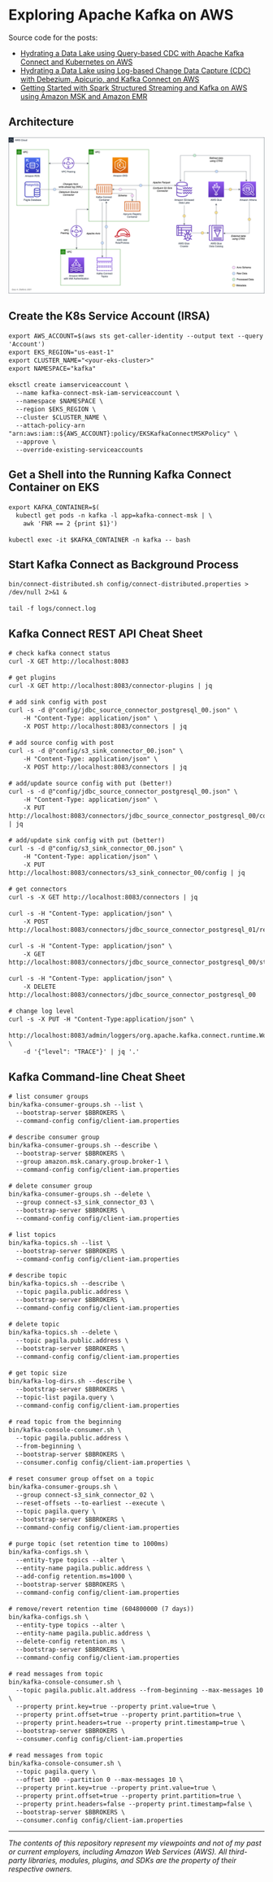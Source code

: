 # Exploring Apache Kafka on AWS

Source code for the
posts:  
* [Hydrating a Data Lake using Query-based CDC with Apache Kafka Connect and Kubernetes on AWS](https://itnext.io/hydrating-a-data-lake-using-query-based-cdc-with-apache-kafka-connect-and-kubernetes-on-aws-cd4725b58c2e)
* [Hydrating a Data Lake using Log-based Change Data Capture (CDC) with Debezium, Apicurio, and Kafka Connect on AWS](https://garystafford.medium.com/hydrating-a-data-lake-using-log-based-change-data-capture-cdc-with-debezium-apicurio-and-kafka-799671e0012f)
* [Getting Started with Spark Structured Streaming and Kafka on AWS using Amazon MSK and Amazon EMR](https://garystafford.medium.com/getting-started-with-spark-structured-streaming-and-kafka-on-aws-using-amazon-msk-and-amazon-emr-91b1f2ef0162)

## Architecture

![Architecture](diagrams/Kafka%20Connect%20Diagram%20v8.png)

## Create the K8s Service Account (IRSA)

```shell
export AWS_ACCOUNT=$(aws sts get-caller-identity --output text --query 'Account')
export EKS_REGION="us-east-1"
export CLUSTER_NAME="<your-eks-cluster>"
export NAMESPACE="kafka"

eksctl create iamserviceaccount \
  --name kafka-connect-msk-iam-serviceaccount \
  --namespace $NAMESPACE \
  --region $EKS_REGION \
  --cluster $CLUSTER_NAME \
  --attach-policy-arn "arn:aws:iam::${AWS_ACCOUNT}:policy/EKSKafkaConnectMSKPolicy" \
  --approve \
  --override-existing-serviceaccounts
```

## Get a Shell into the Running Kafka Connect Container on EKS

```shell
export KAFKA_CONTAINER=$(
  kubectl get pods -n kafka -l app=kafka-connect-msk | \
    awk 'FNR == 2 {print $1}')

kubectl exec -it $KAFKA_CONTAINER -n kafka -- bash
```

## Start Kafka Connect as Background Process

```shell
bin/connect-distributed.sh config/connect-distributed.properties > /dev/null 2>&1 &

tail -f logs/connect.log
```

## Kafka Connect REST API Cheat Sheet

```shell
# check kafka connect status
curl -X GET http://localhost:8083

# get plugins
curl -X GET http://localhost:8083/connector-plugins | jq

# add sink config with post
curl -s -d @"config/jdbc_source_connector_postgresql_00.json" \
    -H "Content-Type: application/json" \
    -X POST http://localhost:8083/connectors | jq

# add source config with post
curl -s -d @"config/s3_sink_connector_00.json" \
    -H "Content-Type: application/json" \
    -X POST http://localhost:8083/connectors | jq

# add/update source config with put (better!)
curl -s -d @"config/jdbc_source_connector_postgresql_00.json" \
    -H "Content-Type: application/json" \
    -X PUT http://localhost:8083/connectors/jdbc_source_connector_postgresql_00/config | jq

# add/update sink config with put (better!)
curl -s -d @"config/s3_sink_connector_00.json" \
    -H "Content-Type: application/json" \
    -X PUT http://localhost:8083/connectors/s3_sink_connector_00/config | jq

# get connectors
curl -s -X GET http://localhost:8083/connectors | jq

curl -s -H "Content-Type: application/json" \
    -X POST http://localhost:8083/connectors/jdbc_source_connector_postgresql_01/restart

curl -s -H "Content-Type: application/json" \
    -X GET http://localhost:8083/connectors/jdbc_source_connector_postgresql_00/status

curl -s -H "Content-Type: application/json" \
    -X DELETE http://localhost:8083/connectors/jdbc_source_connector_postgresql_00

# change log level
curl -s -X PUT -H "Content-Type:application/json" \
    http://localhost:8083/admin/loggers/org.apache.kafka.connect.runtime.WorkerSourceTask \
    -d '{"level": "TRACE"}' | jq '.'
```

## Kafka Command-line Cheat Sheet

```shell
# list consumer groups
bin/kafka-consumer-groups.sh --list \
  --bootstrap-server $BBROKERS \
  --command-config config/client-iam.properties

# describe consumer group
bin/kafka-consumer-groups.sh --describe \
  --bootstrap-server $BBROKERS \
  --group amazon.msk.canary.group.broker-1 \
  --command-config config/client-iam.properties

# delete consumer group
bin/kafka-consumer-groups.sh --delete \
  --group connect-s3_sink_connector_03 \
  --bootstrap-server $BBROKERS \
  --command-config config/client-iam.properties

# list topics
bin/kafka-topics.sh --list \
  --bootstrap-server $BBROKERS \
  --command-config config/client-iam.properties

# describe topic
bin/kafka-topics.sh --describe \
  --topic pagila.public.address \
  --bootstrap-server $BBROKERS \
  --command-config config/client-iam.properties

# delete topic
bin/kafka-topics.sh --delete \
  --topic pagila.public.address \
  --bootstrap-server $BBROKERS \
  --command-config config/client-iam.properties

# get topic size
bin/kafka-log-dirs.sh --describe \
  --bootstrap-server $BBROKERS \
  --topic-list pagila.query \
  --command-config config/client-iam.properties

# read topic from the beginning
bin/kafka-console-consumer.sh \
  --topic pagila.public.address \
  --from-beginning \
  --bootstrap-server $BBROKERS \
  --consumer.config config/client-iam.properties \

# reset consumer group offset on a topic
bin/kafka-consumer-groups.sh \
  --group connect-s3_sink_connector_02 \
  --reset-offsets --to-earliest --execute \
  --topic pagila.query \
  --bootstrap-server $BBROKERS \
  --command-config config/client-iam.properties

# purge topic (set retention time to 1000ms)
bin/kafka-configs.sh \
  --entity-type topics --alter \
  --entity-name pagila.public.address \
  --add-config retention.ms=1000 \
  --bootstrap-server $BBROKERS \
  --command-config config/client-iam.properties

# remove/revert retention time (604800000 (7 days))
bin/kafka-configs.sh \
  --entity-type topics --alter \
  --entity-name pagila.public.address \
  --delete-config retention.ms \
  --bootstrap-server $BBROKERS \
  --command-config config/client-iam.properties

# read messages from topic
bin/kafka-console-consumer.sh \
  --topic pagila.public.alt.address --from-beginning --max-messages 10 \
  --property print.key=true --property print.value=true \
  --property print.offset=true --property print.partition=true \
  --property print.headers=true --property print.timestamp=true \
  --bootstrap-server $BBROKERS \
  --consumer.config config/client-iam.properties

# read messages from topic
bin/kafka-console-consumer.sh \
  --topic pagila.query \
  --offset 100 --partition 0 --max-messages 10 \
  --property print.key=true --property print.value=true \
  --property print.offset=true --property print.partition=true \
  --property print.headers=false --property print.timestamp=false \
  --bootstrap-server $BBROKERS \
  --consumer.config config/client-iam.properties
```

---

<i>The contents of this repository represent my viewpoints and not of my past or current employers, including Amazon Web
Services (AWS). All third-party libraries, modules, plugins, and SDKs are the property of their respective owners.</i>
